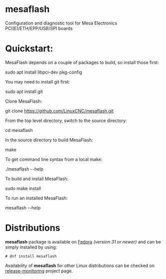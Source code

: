 # mesaflash

Configuration and diagnostic tool for Mesa Electronics PCI(E)/ETH/EPP/USB/SPI boards

Quickstart:
===========

MesaFlash depends on a couple of packages to build, so install those
first:

  sudo apt install libpci-dev pkg-config

You may need to install git first:

  sudo apt install git

Clone MesaFlash:

  git clone https://github.com/LinuxCNC/mesaflash.git

From the top level directory, switch to the source directory:

  cd mesaflash

In the source directory to build MesaFlash:

  make

To get command line syntax from a local make:

  ./mesaflash --help

To build and install MesaFlash:

  sudo make install

To run an installed MesaFlash:

  mesaflash --help

Distributions
===============
**mesaflash** package is available on [Fedora](https://src.fedoraproject.org/rpms/mesaflash) _(version 31 or newer)_ and can be simply installed by using:
```
# dnf install mesaflash
```
Availability of **mesaflash** for other Linux distributions can be checked on [release-monitoring](https://release-monitoring.org/project/105522/) project page.

